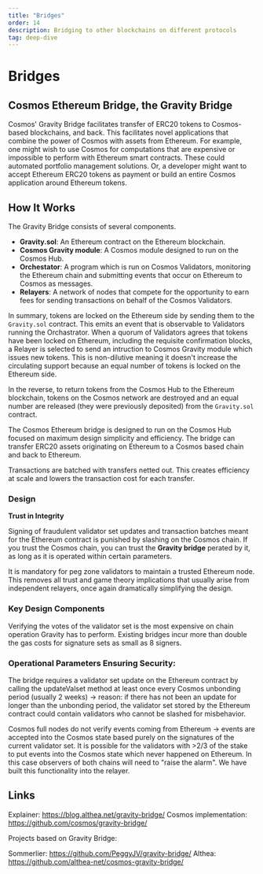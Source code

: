 ```yaml
---
title: "Bridges"
order: 14
description: Bridging to other blockchains on different protocols 
tag: deep-dive
---
```


# Bridges

## Cosmos Ethereum Bridge, the Gravity Bridge

Cosmos' Gravity Bridge facilitates transfer of ERC20 tokens to Cosmos-based blockchains, and back. This facilitates novel applications that combine the power of Cosmos with assets from Ethereum. For example, one might wish to use Cosmos for computations that are expensive or impossible to perform with Ethereum smart contracts. These could automated portfolio management solutions. Or, a developer might want to accept Ethereum ERC20 tokens as payment or build an entire Cosmos application around Ethereum tokens. 

## How It Works

The Gravity Bridge consists of several components. 

* **Gravity.sol**: An Ethereum contract on the Ethereum blockchain.
* **Cosmos Gravity module**: A Cosmos module designed to run on the Cosmos Hub.
* **Orchestator**: A program which is run on Cosmos Validators, monitoring the Ethereum chain and submitting events that occur on Ethereum to Cosmos as messages.
* **Relayers**: A network of nodes that compete for the opportunity to earn fees for sending transactions on behalf of the Cosmos Validators.

In summary, tokens are locked on the Ethereum side by sending them to the `Gravity.sol` contract. This emits an event that is observable to Validators running the Orchastrator. When a quorum of Validators agrees that tokens have been locked on Ethereum, including the requisite confirmation blocks, a Relayer is selected to send an intruction to Cosmos Gravity module which issues new tokens. This is non-dilutive meaning it doesn't increase the circulating support because an equal number of tokens is locked on the Ethereum side. 

In the reverse, to return tokens from the Cosmos Hub to the Ethereum blockchain, tokens on the Cosmos network are destroyed and an equal number are released (they were previously deposited) from the `Gravity.sol` contract.

The Cosmos Ethereum bridge is designed to run on the Cosmos Hub focused on maximum design simplicity and efficiency. The bridge
can transfer ERC20 assets originating on Ethereum to a Cosmos based chain and back to Ethereum.

Transactions are batched with transfers netted out. This creates efficiency at scale and lowers the transaction cost for each transfer.

### Design

**Trust in Integrity**

Signing of fraudulent validator set updates and transaction batches meant for the Ethereum contract is punished by slashing on the Cosmos chain. If you trust the Cosmos chain, you can trust the **Gravity bridge** perated by it, as long as it is operated within certain parameters.

It is mandatory for peg zone validators to maintain a trusted Ethereum node. This removes all trust and game theory implications that usually arise from independent relayers, once again dramatically simplifying the design.

### Key Design Components

Verifying the votes of the validator set is the most expensive on chain operation Gravity has to perform. Existing bridges incur more than double the gas costs for signature sets as small as 8 signers. 

### Operational Parameters Ensuring Security:

The bridge requires a validator set update on the Ethereum contract by calling the updateValset method at least once every Cosmos unbonding period (usually 2 weeks) → reason: if there has not been an update for longer than the unbonding period, the validator set stored by the Ethereum contract could contain validators who cannot be slashed for misbehavior.

Cosmos full nodes do not verify events coming from Ethereum →  events are accepted into the Cosmos state based purely on the signatures of the current validator set. It is possible for the validators with >2/3 of the stake to put events into the Cosmos state which never happened on Ethereum. In this case observers of both chains will need to "raise the alarm". We have built this functionality into the relayer.

## Links

Explainer: https://blog.althea.net/gravity-bridge/ 
Cosmos implementation: https://github.com/cosmos/gravity-bridge/

Projects based on Gravity Bridge:

Sommerlier: https://github.com/PeggyJV/gravity-bridge/ 
Althea: https://github.com/althea-net/cosmos-gravity-bridge/
